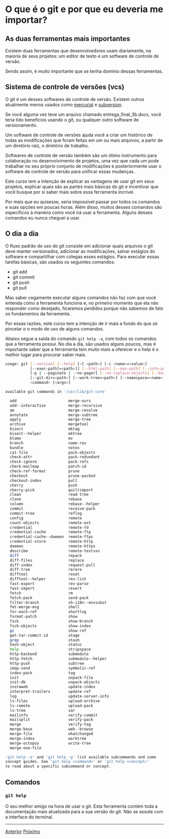 # O que é o git e por que eu deveria me importar?

## As duas ferramentas mais importantes

Existem duas ferramentas que desenvolvedores usam diariamente, na maioria de 
seus projetos: um editor de texto e um software de controle de versão.

Sendo assim, é muito importante que se tenha domínio dessas ferramentas.

## Sistema de controle de versões (vcs)

O git é um desses softwares de controle de versão. Existem outros atualmente
menos usados como [mercurial](https://www.mercurial-scm.org/) e 
[subversion](https://subversion.apache.org/).

Se você alguma vez teve um arquivo chamado entrega_final_3b.docx, você teria
tido benefícios usando o git, ou qualquer outro software de versionamento.

Um software de controle de versões ajuda você a criar um histórico de todas as 
modificações que foram feitas em um ou mais arquivos, a partir de um diretório
raiz, o diretório de trabalho.

Softwares de controle de versão também são um ótimo instrumento para colaboração
no desenvolvimento de projetos, uma vez que cada um pode trabalhar no seu próprio
conjunto de modificações e posteriormente usar o software de controle de versão
para unificar essas mudanças.

Este curso tem a intenção de explicar as vantagens de usar git em seus projetos,
explicar quais são as partes mais básicas do git e incentivar que você busque
por si saber mais sobre essa ferramenta incrível.

Por mais que eu quisesse, seria impossível passar por todos os comandos e suas
opções em poucas horas. Além disso, muitos desses comandos são específicos à maneira como
você irá usar a ferramenta. Alguns desses comandos eu nunca cheguei a usar.

## O dia a dia

O fluxo padrão de uso do git consiste em adicionar quais arquivos o git deve 
manter versionados, adicionar as modificações, salvar estágios do software e 
compartilhar com colegas esses estágios. Para executar essas tarefas básicas,
são usados os seguintes comandos:

- git add
- git commit
- git push
- git pull 

Mas saber cegamente executar alguns comandos não faz com que você entenda
como a ferramenta funciona e, no primeiro momento que ela não responder como 
desejado, ficaremos perdidos porque não sabemos de fato os fundamentos da ferramenta.

Por essas razões, este curso tem a intenção de ir mais a fundo do que só pincelar
o o modo de uso de alguns comandos.

Abaixo segue a saída do comando `git help -a`, com todos os comandos que a 
ferramenta possui. No dia a dia, são usados alguns poucos, mas é importante 
saber que a ferramenta tem muito mais a oferecer e o help é o melhor lugar
para procurar saber mais.

```sh
usage: git [--version] [--help] [-C <path>] [-c <name>=<value>]
           [--exec-path[=<path>]] [--html-path] [--man-path] [--info-path]
           [-p | --paginate | --no-pager] [--no-replace-objects] [--bare]
           [--git-dir=<path>] [--work-tree=<path>] [--namespace=<name>]
           <command> [<args>]

available git commands in '/usr/lib/git-core'

  add                       merge-ours
  add--interactive          merge-recursive
  am                        merge-resolve
  annotate                  merge-subtree
  apply                     merge-tree
  archive                   mergetool
  bisect                    mktag
  bisect--helper            mktree
  blame                     mv
  branch                    name-rev
  bundle                    notes
  cat-file                  pack-objects
  check-attr                pack-redundant
  check-ignore              pack-refs
  check-mailmap             patch-id
  check-ref-format          prune
  checkout                  prune-packed
  checkout-index            pull
  cherry                    push
  cherry-pick               quiltimport
  clean                     read-tree
  clone                     rebase
  column                    rebase--helper
  commit                    receive-pack
  commit-tree               reflog
  config                    remote
  count-objects             remote-ext
  credential                remote-fd
  credential-cache          remote-ftp
  credential-cache--daemon  remote-ftps
  credential-store          remote-http
  daemon                    remote-https
  describe                  remote-testsvn
  diff                      repack
  diff-files                replace
  diff-index                request-pull
  diff-tree                 rerere
  difftool                  reset
  difftool--helper          rev-list
  fast-export               rev-parse
  fast-import               revert
  fetch                     rm
  fetch-pack                send-pack
  filter-branch             sh-i18n--envsubst
  fmt-merge-msg             shell
  for-each-ref              shortlog
  format-patch              show
  fsck                      show-branch
  fsck-objects              show-index
  gc                        show-ref
  get-tar-commit-id         stage
  grep                      stash
  hash-object               status
  help                      stripspace
  http-backend              submodule
  http-fetch                submodule--helper
  http-push                 subtree
  imap-send                 symbolic-ref
  index-pack                tag
  init                      unpack-file
  init-db                   unpack-objects
  instaweb                  update-index
  interpret-trailers        update-ref
  log                       update-server-info
  ls-files                  upload-archive
  ls-remote                 upload-pack
  ls-tree                   var
  mailinfo                  verify-commit
  mailsplit                 verify-pack
  merge                     verify-tag
  merge-base                web--browse
  merge-file                whatchanged
  merge-index               worktree
  merge-octopus             write-tree
  merge-one-file

'git help -a' and 'git help -g' list available subcommands and some
concept guides. See 'git help <command>' or 'git help <concept>'
to read about a specific subcommand or concept.
```

## Comandos

### `git help` 

O seu melhor amigo na hora de usar o git. Esta ferramenta contém toda
a documentação mais atualizada para a sua versão do git. Não se assute com a 
interface do terminal.

---

[Anterior](README.md)
[Próximo](visao-geral.md)
